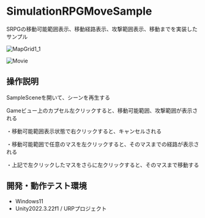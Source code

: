 # SimulationRPGMoveSample
SRPGの移動可能範囲表示、移動経路表示、攻撃範囲表示、移動までを実装したサンプル

![MapGrid1_1](https://github.com/madoramu/SimulationRPGMoveSample/assets/19218953/b0ead217-87f9-421d-908f-6b3412bc5f52)

![Movie](https://github.com/madoramu/SimulationRPGMoveSample/assets/19218953/075337aa-fa09-464e-9e8a-6a365595229d)

## 操作説明
SampleSceneを開いて、シーンを再生する

Gameビュー上のカプセル左クリックすると、移動可能範囲、攻撃範囲が表示される

・移動可能範囲表示状態で右クリックすると、キャンセルされる

・移動可能範囲で任意のマスを左クリックすると、そのマスまでの経路が表示される

・上記で左クリックしたマスをさらに左クリックすると、そのマスまで移動する

## 開発・動作テスト環境
* Windows11
* Unity2022.3.22f1 / URPプロジェクト

